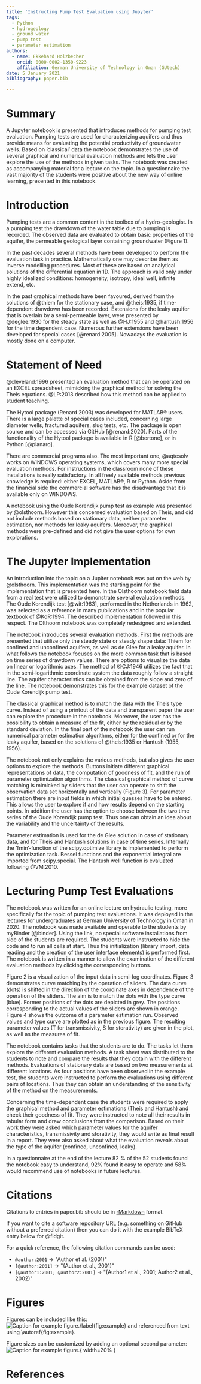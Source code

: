```yaml
---
title: 'Instructing Pump Test Evaluation using Jupyter'
tags:
  - Python
  - hydrogeology
  - ground water
  - pump test
  - parameter estimation
authors:
  - name: Ekkehard Holzbecher
    orcid: 0000-0002-1350-9223
    affiliation: German University of Technology in Oman (GUtech)
date: 5 January 2021
bibliography: paper.bib

---
```


# Summary

A Jupyter notebook is presented that introduces methods for pumping test evaluation. Pumping tests are used for characterizing aquifers and thus provide means for evaluating the potential productivity of groundwater wells. Based on ’classical’ data the notebook demonstrates the use of several graphical and numerical evaluation methods and lets the user explore the use of the methods in given tasks. The notebook was created as accompanying material for a lecture on the topic. In a questionnaire the vast majority of the students were positive about the new way of online
learning, presented in this notebook. 

# Introduction

Pumping tests are a common content in the toolbox of a hydro-geologist. In a pumping test the drawdown of the water table due to pumping is recorded. The observed data are evaluated to obtain basic properties of the aquifer, the permeable geological layer containing groundwater (Figure 1). 

In the past decades several methods have been developed to perform the evaluation task in practice. Mathematically one may describe them as inverse modelling procedures. Most of these are based on analytical solutions of the differential equation in 1D. The approach is valid only under highly idealized conditions: homogeneity, isotropy, ideal well, infinite extend, etc.

In the past graphical methods have been favoured, derived from the solutions of @thiem for the stationary case, and @theis:1935, if time-dependent drawdown has been recorded. Extensions for the leaky aquifer that is overlain by a semi-permeable layer, were presented by @deglee:1930 for the steady state as well as @HJ:1955 and @hantush:1956 for the time dependent case. Numerous further extensions have been developed for special cases [@renard:2005]. Nowadays the evaluation is mostly done on a computer. 

# Statement of Need

@cleveland:1996 presented an evaluation method that can be operated on an EXCEL spreadsheet, mimicking the graphical method for solving the Theis equations. @LP:2013 described how this method can be applied to student teaching. 

The Hytool package (Renard 2003) was developed for MATLAB® users. There is a large palette of special cases included, concerning large diameter wells, fractured aquifers, slug tests, etc. The package is open source and can be accessed via GitHub [@renard:2020]. Parts of the functionality of the Hytool package is available in R [@bertone], or in Python [@pianaro]. 

There are commercial programs also. The most important one, @aqtesolv works on WINDOWS operating systems, which covers many more special evaluation methods.
For instructions in the classroom none of these installations is really satisfactory. In all freely available methods previous knowledge is required: either EXCEL, MATLAB®, R or Python. Aside from the financial side the commercial software has the disadvantage that it is available only on WINDOWS. 
    
A notebook using the Oude Korendijk pump test as example was presented by @olsthoorn. However this concerned evaluation based on Theis, and did not include methods based on stationary data, neither parameter estimation, nor methods for leaky aquifers. Moreover, the graphical methods were pre-defined and did not give the user options for own explorations. 

# The Jupyter Implementation

An introduction into the topic on a Jupiter notebook was put on the web by @olsthoorn. This implementation was the starting point for the implementation that is presented here. In the Olsthoorn notebook field data from a real test were utilized to demonstrate several evaluation methods. The Oude Korendijk test [@wit:1963], performed in the Netherlands in 1962, was selected as a reference in many publications and in the popular textbook of @KdR:1994. The described implementation followed in this respect. The Olthoorn notebook was completely redesigned and extended.  

The notebook introduces several evaluation methods. First the methods are presented that utilize only the steady state or steady shape data: Thiem for confined and unconfined aquifers, as well as de Glee for a leaky aquifer. In what follows the notebook focuses on the more common task that is based on time series of drawdown values. There are options to visualize the data on linear or logarithmic axes. The method of @CJ:1946 utilizes the fact that in the semi-logarithmic coordinate system the data roughly follow a straight line. The aquifer characteristics can be obtained from the slope and zero of the line. The notebook demonstrates this for the example dataset of the Oude Korendijk pump test. 

The classical graphical method is to match the data with the Theis type curve. Instead of using a printout of the data and transparent paper the user can explore the procedure in the notebook. Moreover, the user has the possibility to obtain a measure of the fit, either by the residual or by the standard deviation. In the final part of the notebook the user can run numerical parameter estimation algorithms, either for the confined or for the leaky aquifer, based on the solutions of @theis:1935 or Hantush (1955, 1956).           

The notebook not only explains the various methods, but also gives the user options to explore the methods. Buttons initiate different graphical representations of data, the computation of goodness of fit, and the run of parameter optimization algorithms. The classical graphical method of curve matching is mimicked by sliders that the user can operate to shift the observation data set horizontally and vertically (Figure 3). For parameter estimation there are input fields in which initial guesses have to be entered. This allows the user to explore if and how results depend on the starting points. In addition the user has the option to choose between the two time series of the Oude Korendijk pump test. Thus one can obtain an idea about the variability and the uncertainty of the results. 

Parameter estimation is used for the de Glee solution in case of stationary data, and for Theis and Hantush solutions in case of time series. Internally the ’fmin’-function of the scipy.optimize library is implemented to perform the optimization task. Bessel functions and the exponential integral are imported from scipy.special. The Hantush well function is evaluated following @VM:2010.

# Lecturing Pump Test Evaluations

The notebook was written for an online lecture on hydraulic testing,  more specifically for the topic of pumping test evaluations. It was deployed in the lectures for undergraduates at German University of Technology in Oman in 2020. The notebook was made available and operable to the students by myBinder [@binder]. Using the link, no special software installations from side of the students are required.
The students were instructed to hide the code and to run all cells at start. Thus the initialization (library import, data reading and the creation of the user interface elements) is performed first. The notebook is written in a manner to allow the examination of the different evaluation methods by clicking the corresponding buttons.
 
Figure 2 is a visualization of the input data in semi-log coordinates. Figure 3 demonstrates curve matching by the operation of sliders. The data curve (dots) is shifted in the direction of the coordinate axes in dependence of the operation of the sliders. The aim is to match the dots with the type curve (blue). Former positions of the dots are depicted in grey. The positions corresponding to the actual values of the sliders are shown in orange.  Figure 4 shows the outcome of a parameter estimation run. Observed values and type curve are plotted as in the previous figure. The resulting parameter values (T for transmissivity, S for storativity) are given in the plot, as well as the measures of fit.  

The notebook contains tasks that the students are to do.  The tasks let them explore the different evaluation methods.  A task sheet was distributed to the students to note and compare the results that they obtain with the different methods. Evaluations of stationary data are based on two measurements at different locations.  As four positions have been observed in the example test, the students were instructed to perform the evaluations using different pairs of locations. Thus they can obtain an understanding of the sensitivity of the method on the measurements. 

Concerning the time-dependent case the students were required to apply the graphical method and parameter estimations (Theis and Hantush) and check their goodness of fit. They were instructed to note all their results in tabular form and draw conclusions from the comparison. Based on their work they were asked which parameter values for the aquifer characteristics, transmissivity and storativity, they would write as final result in a report. They were also asked about what the evaluation reveals about the type of the aquifer (confined, unconfined, leaky). 

In a questionnaire at the end of the lecture 82 % of the 52 students found the notebook easy to understand, 92% found it easy to operate and 58% would recommend use of notebooks in future lectures.

# Citations

Citations to entries in paper.bib should be in
[rMarkdown](http://rmarkdown.rstudio.com/authoring_bibliographies_and_citations.html)
format.

If you want to cite a software repository URL (e.g. something on GitHub without a preferred
citation) then you can do it with the example BibTeX entry below for @fidgit.

For a quick reference, the following citation commands can be used:
- `@author:2001`  ->  "Author et al. (2001)"
- `[@author:2001]` -> "(Author et al., 2001)"
- `[@author1:2001; @author2:2001]` -> "(Author1 et al., 2001; Author2 et al., 2002)"

# Figures

Figures can be included like this:
![Caption for example figure.\label{fig:example}](figure.png)
and referenced from text using \autoref{fig:example}.

Figure sizes can be customized by adding an optional second parameter:
![Caption for example figure.](figure.png){ width=20% }

# References